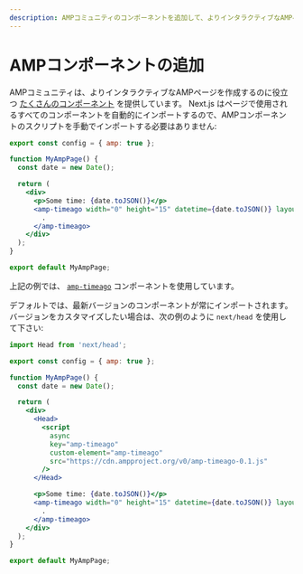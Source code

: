 ```yaml
---
description: AMPコミュニティのコンポーネントを追加して、よりインタラクティブなAMPページを作成します。
---
```


# AMPコンポーネントの追加

AMPコミュニティは、よりインタラクティブなAMPページを作成するのに役立つ [たくさんのコンポーネント](https://amp.dev/documentation/components/) を提供しています。 Next.js はページで使用されるすべてのコンポーネントを自動的にインポートするので、AMPコンポーネントのスクリプトを手動でインポートする必要はありません:

```jsx
export const config = { amp: true };

function MyAmpPage() {
  const date = new Date();

  return (
    <div>
      <p>Some time: {date.toJSON()}</p>
      <amp-timeago width="0" height="15" datetime={date.toJSON()} layout="responsive">
        .
      </amp-timeago>
    </div>
  );
}

export default MyAmpPage;
```

上記の例では、 [`amp-timeago`](https://amp.dev/documentation/components/amp-timeago/?format=websites) コンポーネントを使用しています。

デフォルトでは、最新バージョンのコンポーネントが常にインポートされます。バージョンをカスタマイズしたい場合は、次の例のように `next/head` を使用して下さい:

```jsx
import Head from 'next/head';

export const config = { amp: true };

function MyAmpPage() {
  const date = new Date();

  return (
    <div>
      <Head>
        <script
          async
          key="amp-timeago"
          custom-element="amp-timeago"
          src="https://cdn.ampproject.org/v0/amp-timeago-0.1.js"
        />
      </Head>

      <p>Some time: {date.toJSON()}</p>
      <amp-timeago width="0" height="15" datetime={date.toJSON()} layout="responsive">
        .
      </amp-timeago>
    </div>
  );
}

export default MyAmpPage;
```

